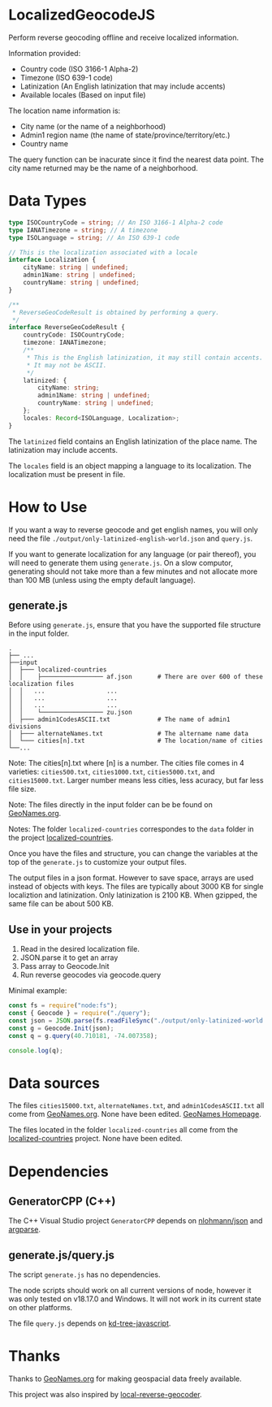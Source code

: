 # LocalizedGeocodeJS

Perform reverse geocoding offline and receive localized information.

Information provided:
- Country code (ISO 3166-1 Alpha-2)
- Timezone (ISO 639-1 code)
- Latinization (An English latinization that may include accents)
- Available locales (Based on input file)

The location name information is:
- City name (or the name of a neighborhood)
- Admin1 region name (the name of state/province/territory/etc.)
- Country name

The query function can be inacurate since it find the nearest data point. 
The city name returned may be the name of a neighborhood.

# Data Types

```typescript
type ISOCountryCode = string; // An ISO 3166-1 Alpha-2 code
type IANATimezone = string; // A timezone
type ISOLanguage = string; // An ISO 639-1 code

// This is the localization associated with a locale
interface Localization {
    cityName: string | undefined;
    admin1Name: string | undefined;
    countryName: string | undefined;
}

/**
 * ReverseGeoCodeResult is obtained by performing a query.
 */
interface ReverseGeoCodeResult {
    countryCode: ISOCountryCode;
    timezone: IANATimezone;
    /**
     * This is the English latinization, it may still contain accents.
     * It may not be ASCII.
     */
    latinized: {
        cityName: string;
        admin1Name: string | undefined;
        countryName: string | undefined;
    };
    locales: Record<ISOLanguage, Localization>;
}
```

The `latinized` field contains an English latinization of the place name. The latinization may include accents.

The `locales` field is an object mapping a language to its localization. The localization must be present in file.

# How to Use

If you want a way to reverse geocode and get english names, you will only need the file `./output/only-latinized-english-world.json` and `query.js`.

If you want to generate localization for any language (or pair thereof), you will need to generate them using `generate.js`. On a slow computor, generating should not take more than a few minutes and not allocate more than 100 MB (unless using the empty default language).

## generate.js

Before using `generate.js`, ensure that you have the supported file structure in the input folder.

```
.
├── ...
├──input
│  ├─── localized-countries
│  │    ├───────────────── af.json       # There are over 600 of these localization files
│  │   ...                 ...
│  │   ...                 ...
│  │   ...                 ...
│  │    └───────────────── zu.json
│  ├─── admin1CodesASCII.txt             # The name of admin1 divisions
│  ├─── alternateNames.txt               # The altername name data
│  └─── cities[n].txt                    # The location/name of cities
└──...
```

Note: The cities[n].txt where [n] is a number. The cities file comes in 4 varieties: `cities500.txt`, `cities1000.txt`, `cities5000.txt`, and `cities15000.txt`. Larger number means less cities, less acuracy, but far less file size.

Note: The files directly in the input folder can be be found on [GeoNames.org](https://download.geonames.org/export/dump/).

Notes: The folder `localized-countries` correspondes to the `data` folder in the project [localized-countries](https://github.com/marcbachmann/localized-countries).

Once you have the files and structure, you can change the variables at the top of the `generate.js` to customize your output files.

The output files in a json format. However to save space, arrays are used instead of objects with keys. 
The files are typically about 3000 KB for single localiztion and latinization. Only latinization is 2100 KB.
When gzipped, the same file can be about 500 KB. 


## Use in your projects

1. Read in the desired localization file.
2. JSON.parse it to get an array
3. Pass array to Geocode.Init
4. Run reverse geocodes via geocode.query

Minimal example:

```javascript
const fs = require("node:fs");
const { Geocode } = require("./query");
const json = JSON.parse(fs.readFileSync("./output/only-latinized-world.json"));
const g = Geocode.Init(json);
const q = g.query(40.710181, -74.007358);

console.log(q);
```

# Data sources

The files `cities15000.txt`, `alternateNames.txt`, and `admin1CodesASCII.txt` all come from [GeoNames.org](https://download.geonames.org/export/dump/). None have been edited. [GeoNames Homepage](https://www.geonames.org/).

The files located in the folder `localized-countries` all come from the [localized-countries](https://github.com/marcbachmann/localized-countries) project. None have been edited.

# Dependencies

## GeneratorCPP (C++)

The C++ Visual Studio project `GeneratorCPP` depends on [nlohmann/json](https://github.com/nlohmann/json) and [argparse](https://github.com/p-ranav/argparse).

## generate.js/query.js

The script `generate.js` has no dependencies.

The node scripts should work on all current versions of node, however it was only tested on v18.17.0 and Windows. It will not work in its current state on other platforms.

The file `query.js` depends on [kd-tree-javascript](https://www.npmjs.com/package/kd-tree-javascript).

# Thanks

Thanks to [GeoNames.org](https://www.geonames.org/) for making geospacial data freely available.

This project was also inspired by [local-reverse-geocoder](https://github.com/tomayac/local-reverse-geocoder).
